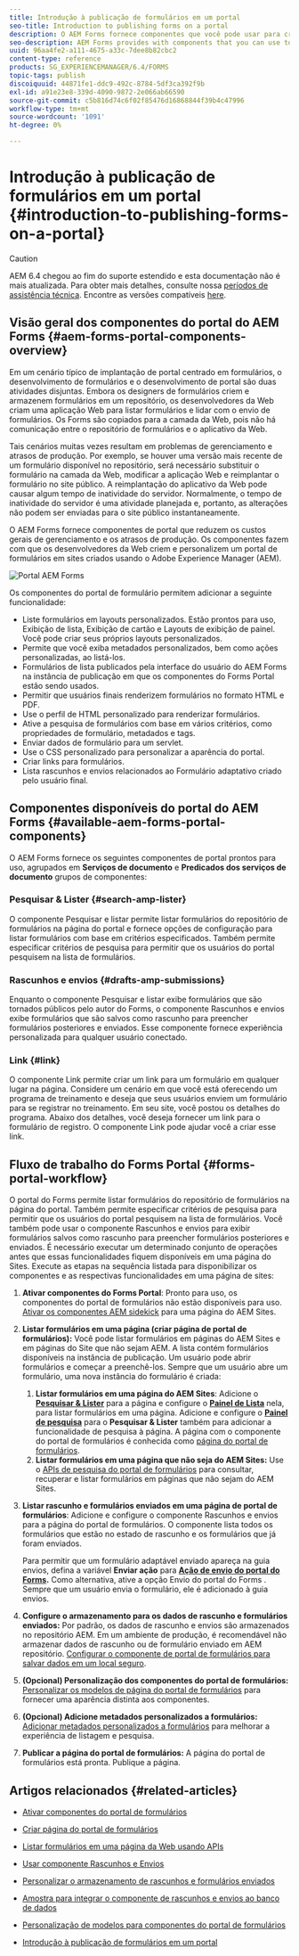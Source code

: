 ```yaml
---
title: Introdução à publicação de formulários em um portal
seo-title: Introduction to publishing forms on a portal
description: O AEM Forms fornece componentes que você pode usar para criar o portal de formulários. Este artigo apresenta você aos componentes disponíveis do portal de formulários.
seo-description: AEM Forms provides with components that you can use to build your forms portal. This articles introduces you to the available forms portal components.
uuid: 96aa4fe2-a111-4675-a33c-7dee8b82cbc2
content-type: reference
products: SG_EXPERIENCEMANAGER/6.4/FORMS
topic-tags: publish
discoiquuid: 44871fe1-ddc9-492c-8784-5df3ca392f9b
exl-id: a91e23e8-339d-4090-9872-2e066ab66590
source-git-commit: c5b816d74c6f02f85476d16868844f39b4c47996
workflow-type: tm+mt
source-wordcount: '1091'
ht-degree: 0%

---
```


# Introdução à publicação de formulários em um portal {#introduction-to-publishing-forms-on-a-portal}

>[!CAUTION]
>
>AEM 6.4 chegou ao fim do suporte estendido e esta documentação não é mais atualizada. Para obter mais detalhes, consulte nossa [períodos de assistência técnica](https://helpx.adobe.com/br/support/programs/eol-matrix.html). Encontre as versões compatíveis [here](https://experienceleague.adobe.com/docs/).

## Visão geral dos componentes do portal do AEM Forms {#aem-forms-portal-components-overview}

Em um cenário típico de implantação de portal centrado em formulários, o desenvolvimento de formulários e o desenvolvimento de portal são duas atividades disjuntas. Embora os designers de formulários criem e armazenem formulários em um repositório, os desenvolvedores da Web criam uma aplicação Web para listar formulários e lidar com o envio de formulários. Os Forms são copiados para a camada da Web, pois não há comunicação entre o repositório de formulários e o aplicativo da Web.

Tais cenários muitas vezes resultam em problemas de gerenciamento e atrasos de produção. Por exemplo, se houver uma versão mais recente de um formulário disponível no repositório, será necessário substituir o formulário na camada da Web, modificar a aplicação Web e reimplantar o formulário no site público. A reimplantação do aplicativo da Web pode causar algum tempo de inatividade do servidor. Normalmente, o tempo de inatividade do servidor é uma atividade planejada e, portanto, as alterações não podem ser enviadas para o site público instantaneamente.

O AEM Forms fornece componentes de portal que reduzem os custos gerais de gerenciamento e os atrasos de produção. Os componentes fazem com que os desenvolvedores da Web criem e personalizem um portal de formulários em sites criados usando o Adobe Experience Manager (AEM).

![Portal AEM Forms](assets/aem-forms-portal.png)

Os componentes do portal de formulário permitem adicionar a seguinte funcionalidade:

* Liste formulários em layouts personalizados. Estão prontos para uso, Exibição de lista, Exibição de cartão e Layouts de exibição de painel. Você pode criar seus próprios layouts personalizados.
* Permite que você exiba metadados personalizados, bem como ações personalizadas, ao listá-los.
* Formulários de lista publicados pela interface do usuário do AEM Forms na instância de publicação em que os componentes do Forms Portal estão sendo usados.
* Permitir que usuários finais renderizem formulários no formato HTML e PDF.
* Use o perfil de HTML personalizado para renderizar formulários.
* Ative a pesquisa de formulários com base em vários critérios, como propriedades de formulário, metadados e tags.
* Enviar dados de formulário para um servlet.
* Use o CSS personalizado para personalizar a aparência do portal.
* Criar links para formulários.
* Lista rascunhos e envios relacionados ao Formulário adaptativo criado pelo usuário final.

## Componentes disponíveis do portal do AEM Forms {#available-aem-forms-portal-components}

O AEM Forms fornece os seguintes componentes de portal prontos para uso, agrupados em **Serviços de documento** e **Predicados dos serviços de documento** grupos de componentes:

### Pesquisar &amp; Lister {#search-amp-lister}

O componente Pesquisar e listar permite listar formulários do repositório de formulários na página do portal e fornece opções de configuração para listar formulários com base em critérios especificados. Também permite especificar critérios de pesquisa para permitir que os usuários do portal pesquisem na lista de formulários.

### Rascunhos e envios {#drafts-amp-submissions}

Enquanto o componente Pesquisar e listar exibe formulários que são tornados públicos pelo autor do Forms, o componente Rascunhos e envios exibe formulários que são salvos como rascunho para preencher formulários posteriores e enviados. Esse componente fornece experiência personalizada para qualquer usuário conectado.

### Link {#link}

O componente Link permite criar um link para um formulário em qualquer lugar na página. Considere um cenário em que você está oferecendo um programa de treinamento e deseja que seus usuários enviem um formulário para se registrar no treinamento. Em seu site, você postou os detalhes do programa. Abaixo dos detalhes, você deseja fornecer um link para o formulário de registro. O componente Link pode ajudar você a criar esse link.

## Fluxo de trabalho do Forms Portal {#forms-portal-workflow}

O portal do Forms permite listar formulários do repositório de formulários na página do portal. Também permite especificar critérios de pesquisa para permitir que os usuários do portal pesquisem na lista de formulários. Você também pode usar o componente Rascunhos e envios para exibir formulários salvos como rascunho para preencher formulários posteriores e enviados. É necessário executar um determinado conjunto de operações antes que essas funcionalidades fiquem disponíveis em uma página do Sites. Execute as etapas na sequência listada para disponibilizar os componentes e as respectivas funcionalidades em uma página de sites:

1. **Ativar componentes do Forms Portal**: Pronto para uso, os componentes do portal de formulários não estão disponíveis para uso. [Ativar os componentes AEM sidekick](/help/forms/using/enabling-forms-portal-components.md) para uma página do AEM Sites.
1. **Listar formulários em uma página (criar página de portal de formulários):** Você pode listar formulários em páginas do AEM Sites e em páginas do Site que não sejam AEM. A lista contém formulários disponíveis na instância de publicação. Um usuário pode abrir formulários e começar a preenchê-los. Sempre que um usuário abre um formulário, uma nova instância do formulário é criada:

   1. **Listar formulários em uma página do AEM Sites**: Adicione o **[Pesquisar &amp; Lister](/help/forms/using/creating-form-portal-page.md)** para a página e configure o **[Painel de Lista](/help/forms/using/creating-form-portal-page.md#p-list-pane-p)** nela, para listar formulários em uma página. Adicione e configure o **[Painel de pesquisa](/help/forms/using/creating-form-portal-page.md#search-pane)** para o **Pesquisar &amp; Lister** também para adicionar a funcionalidade de pesquisa à página. A página com o componente do portal de formulários é conhecida como [página do portal de formulários](/help/forms/using/creating-form-portal-page.md).
   1. **Listar formulários em uma página que não seja do AEM Sites:** Use o [APIs de pesquisa do portal de formulários](/help/forms/using/listing-forms-webpage-using-apis.md) para consultar, recuperar e listar formulários em páginas que não sejam do AEM Sites.

1. **Listar rascunho e formulários enviados em uma página de portal de formulários**: Adicione e configure o componente Rascunhos e envios para a página do portal de formulários. O componente lista todos os formulários que estão no estado de rascunho e os formulários que já foram enviados.

   Para permitir que um formulário adaptável enviado apareça na guia envios, defina a variável **Enviar ação** para **[Ação de envio do portal do Forms](https://helpx.adobe.com/in/experience-manager/6-4/forms/using/configuring-submit-actions.html).** Como alternativa, ative a opção Envio do portal do Forms . Sempre que um usuário envia o formulário, ele é adicionado à guia envios.

1. **Configure o armazenamento para os dados de rascunho e formulários enviados:** Por padrão, os dados de rascunho e envios são armazenados no repositório AEM. Em um ambiente de produção, é recomendável não armazenar dados de rascunho ou de formulário enviado em AEM repositório. [Configurar o componente de portal de formulários para salvar dados em um local seguro](/help/forms/using/draft-submission-component.md#customizing-the-storage).
1. **(Opcional) Personalização dos componentes do portal de formulários:**  [Personalizar os modelos de página do portal de formulários](/help/forms/using/customizing-templates-forms-portal-components.md) para fornecer uma aparência distinta aos componentes.
1. **(Opcional) Adicione metadados personalizados a formulários:** [Adicionar metadados personalizados a formulários](/help/forms/using/customizing-templates-forms-portal-components.md) para melhorar a experiência de listagem e pesquisa.
1. **Publicar a página do portal de formulários:** A página do portal de formulários está pronta. Publique a página.

## Artigos relacionados {#related-articles}

* [Ativar componentes do portal de formulários](/help/forms/using/enabling-forms-portal-components.md)
* [Criar página do portal de formulários](/help/forms/using/creating-form-portal-page.md)
* [Listar formulários em uma página da Web usando APIs](/help/forms/using/listing-forms-webpage-using-apis.md)
* [Usar componente Rascunhos e Envios](/help/forms/using/draft-submission-component.md)
* [Personalizar o armazenamento de rascunhos e formulários enviados](/help/forms/using/draft-submission-component.md#customizing-the-storage)
* [Amostra para integrar o componente de rascunhos e envios ao banco de dados](https://helpx.adobe.com/in/experience-manager/6-4/forms/using/integrate-draft-submission-database.html)

* [Personalização de modelos para componentes do portal de formulários](/help/forms/using/customizing-templates-forms-portal-components.md)
* [Introdução à publicação de formulários em um portal](/help/forms/using/introduction-publishing-forms.md)

